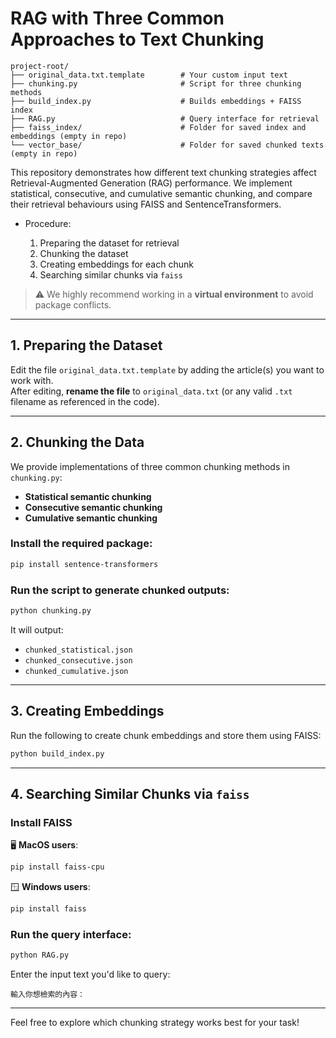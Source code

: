 # RAG with Three Common Approaches to Text Chunking

```
project-root/
├── original_data.txt.template        # Your custom input text
├── chunking.py                       # Script for three chunking methods
├── build_index.py                    # Builds embeddings + FAISS index
├── RAG.py                            # Query interface for retrieval
├── faiss_index/                      # Folder for saved index and embeddings (empty in repo)
└── vector_base/                      # Folder for saved chunked texts  (empty in repo)

```
This repository demonstrates how different text chunking strategies affect Retrieval-Augmented Generation (RAG) performance. We implement statistical, consecutive, and cumulative semantic chunking, and compare their retrieval behaviours using FAISS and SentenceTransformers.

- Procedure:

    1. Preparing the dataset for retrieval  
    2. Chunking the dataset  
    3. Creating embeddings for each chunk  
    4. Searching similar chunks via `faiss`  

> ⚠️ We highly recommend working in a **virtual environment** to avoid package conflicts.

---

## 1. Preparing the Dataset

Edit the file `original_data.txt.template` by adding the article(s) you want to work with.  
After editing, **rename the file** to `original_data.txt` (or any valid `.txt` filename as referenced in the code).

---

## 2. Chunking the Data

We provide implementations of three common chunking methods in `chunking.py`:  

- **Statistical semantic chunking**  
- **Consecutive semantic chunking**  
- **Cumulative semantic chunking**  

### Install the required package:
```bash
pip install sentence-transformers
```

### Run the script to generate chunked outputs:
```bash
python chunking.py
```

It will output:  
- `chunked_statistical.json`  
- `chunked_consecutive.json`  
- `chunked_cumulative.json`

---

## 3. Creating Embeddings

Run the following to create chunk embeddings and store them using FAISS:

```bash
python build_index.py
```

---

## 4. Searching Similar Chunks via `faiss`

### Install FAISS

🖥️ **MacOS users**:
```bash
pip install faiss-cpu 
```

🪟 **Windows users**:
```bash
pip install faiss
```

### Run the query interface:
```bash
python RAG.py
```

Enter the input text you'd like to query:
```
輸入你想檢索的內容：
```

---


Feel free to explore which chunking strategy works best for your task!

